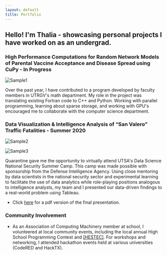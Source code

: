 ```yaml
---
layout: default
title: Portfolio
---
```


## Hello! I'm Thalia - showcasing personal projects I have worked on as an undergrad.

### **High Performance Computations for Random Network Models of Parental Vaccine Acceptance and Disease Spread using CuPy - In Progress**

![Sample1](https://raw.githubusercontent.com/thaliajuarez/resume/master/assets/capture-ern-data.png)

Over the past year, I have contributed to a program developed by faculty members in UTRGV's math department. My role in the project was translating existing Fortran code to C++ and Python. Working with parallel programming, learning about sparse storage, and working with GPU's encouraged me to collaborate with the computer science department.

### **Data Visualization & Intelligence Analysis of “San Valero” Traffic Fatalities - Summer 2020**

![Sample2](https://raw.githubusercontent.com/thaliajuarez/resume/master/assets/aoe-crashes-map.PNG)

![Sample3](https://raw.githubusercontent.com/thaliajuarez/resume/master/assets/aoe-heat-map.PNG)

Quarantine gave me the opportunity to virtually attend UTSA's Data Science National Security Summer Camp. This camp was made possible with sponsorship from the Defense Intelligence Agency. Using close mentoring by data scientists in the national security sector and experimental learning to facilitate the use of data analytics while role-playing positions analogous to intelligence analysts, my team and I presented our data-driven findings to a real-world problem using Tableau.

* Click [here](https://drive.google.com/file/d/1l5paDgV0XU5_QhhrN9EofznB8Jh2WaG8/view) for a pdf version of the final presentation.

### **Community Involvement**

* As an Association of Computing Machinery member at school, I volunteered at local community events, including the local annual High School Programming Contest and <a href="https://www.utrgv.edu/hestec/" target="_blank">[HESTEC]</a>. For workshops and networking, I attended hackathon events held at various universities (CodeRED and HackTX).
